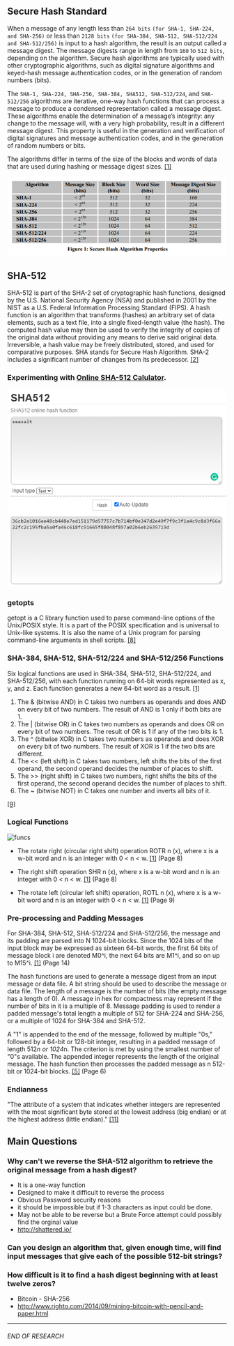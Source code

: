 ## Secure Hash Standard
When a message of any length less than `264 bits` `(for SHA-1, SHA-224, and SHA-256)` or less than `2128 bits` `(for SHA-384, SHA-512, SHA-512/224
and SHA-512/256)` is input to a hash algorithm, the result is an output called a message digest.
The message digests range in length from `160` to `512 bits`, depending on the algorithm. Secure
hash algorithms are typically used with other cryptographic algorithms, such as digital signature
algorithms and keyed-hash message authentication codes, or in the generation of random
numbers (bits).

The `SHA-1, SHA-224, SHA-256, SHA-384, SHA512, SHA-512/224`, and `SHA-512/256` algorithms are iterative, one-way hash
functions that can process a message to produce a condensed representation called a message
digest. These algorithms enable the determination of a message’s integrity: any change to the
message will, with a very high probability, result in a different message digest. This property is
useful in the generation and verification of digital signatures and message authentication codes,
and in the generation of random numbers or bits.

The algorithms differ in terms of the size of the blocks and words of data that are
used during hashing or message digest sizes. [[1]](https://nvlpubs.nist.gov/nistpubs/FIPS/NIST.FIPS.180-4.pdf)

[![SHA Properties](https://github.com/johnshields/SHA512-Calculator/blob/main/workings/images/SHA_properties%20.png?raw=true)](https://nvlpubs.nist.gov/nistpubs/FIPS/NIST.FIPS.180-4.pdf)


## SHA-512
SHA-512 is part of the SHA-2 set of cryptographic hash functions, designed by the U.S. National Security Agency (NSA) and published in 2001 by the NIST as a U.S. Federal Information Processing Standard (FIPS). A hash function is an algorithm that transforms (hashes) an arbitrary set of data elements, such as a text file, into a single fixed-length value (the hash). The computed hash value may then be used to verify the integrity of copies of the original data without providing any means to derive said original data. Irreversible, a hash value may be freely distributed, stored, and used for comparative purposes. SHA stands for Secure Hash Algorithm. SHA-2 includes a significant number of changes from its predecessor. [[2]](https://md5hashing.net/hash/sha512)

### Experimenting with [Online SHA-512 Calulator](https://emn178.github.io/online-tools/sha512.html).
[![Online SHA-512 Calulator](https://github.com/johnshields/SHA512-Calculator/blob/main/workings/images/SHA-512_online.png?raw=true)](https://emn178.github.io/online-tools/sha512.html)

### getopts
getopt is a C library function used to parse command-line options of the Unix/POSIX style. It is a part of the POSIX specification and is universal to Unix-like systems. It is also the name of a Unix program for parsing command-line arguments in shell scripts.
[[8]](https://g.co/kgs/aeVskU)

### SHA-384, SHA-512, SHA-512/224 and SHA-512/256 Functions
Six logical functions are used in SHA-384, SHA-512, SHA-512/224, and SHA-512/256, with each function running on 64-bit words represented as x, y, and z. Each function generates a new 64-bit word as a result. [[1]](https://nvlpubs.nist.gov/nistpubs/FIPS/NIST.FIPS.180-4.pdf)

1. The & (bitwise AND) in C takes two numbers as operands and does AND on every bit of two numbers. The result of AND is 1 only if both bits are 1.
2. The | (bitwise OR) in C takes two numbers as operands and does OR on every bit of two numbers. The result of OR is 1 if any of the two bits is 1.
3. The ^ (bitwise XOR) in C takes two numbers as operands and does XOR on every bit of two numbers. The result of XOR is 1 if the two bits are different.
4. The << (left shift) in C takes two numbers, left shifts the bits of the first operand, the second operand decides the number of places to shift.
5. The >> (right shift) in C takes two numbers, right shifts the bits of the first operand, the second operand decides the number of places to shift.
6. The ~ (bitwise NOT) in C takes one number and inverts all bits of it.

[[9]](https://www.geeksforgeeks.org/bitwise-operators-in-c-cpp/)

### Logical Functions
![funcs](https://user-images.githubusercontent.com/26766163/109554954-d9bea880-7acc-11eb-8464-cd5aea42efd6.png)

* The rotate right (circular right shift) operation ROTR n (x), where x is a w-bit word and n is an integer with 0 < n < w.  [[1]](https://www.nist.gov/publications/secure-hash-standard) (Page 8)


* The right shift operation SHR n (x), where x is a w-bit word and n is an integer with 0 < n < w. [[1]](https://www.nist.gov/publications/secure-hash-standard) (Page 8)

* The rotate left (circular left shift) operation, ROTL n (x), where x is a w-bit word and n is an integer with 0 < n < w.  [[1]](https://www.nist.gov/publications/secure-hash-standard) (Page 9)

### Pre-processing and Padding Messages
For SHA-384, SHA-512, SHA-512/224 and SHA-512/256, the message and its padding are
parsed into N 1024-bit blocks.  Since the 1024 bits of the input block may be
expressed as sixteen 64-bit words, the first 64 bits of message block i are denoted
M0^i, the next 64 bits are M1^i, and so on up to M15^i. [[1]](https://www.nist.gov/publications/secure-hash-standard) (Page 14)

The hash functions are used to generate a message digest from an input message or data file.
A bit string should be used to describe the message or data file.
The length of a message is the number of bits (the empty message has a length of 0).
A message in hex for compactness may represent if the number of bits in it is a multiple of 8.
Message padding is used to render a padded message's total length a multiple of 512 for SHA-224 and SHA-256, or a multiple of 1024 for SHA-384 and SHA-512.

A "1" is appended to the end of the message, followed by multiple "0s," followed by a 64-bit or 128-bit integer, resulting in a padded message of length 512*n or 1024*n.
The criterion is met by using the smallest number of "0"s available. The appended integer represents the length of the original message.
The hash function then processes the padded message as n 512-bit or 1024-bit blocks. [[5]](https://tools.ietf.org/pdf/rfc4634.pdf) (Page 6)

### Endianness
"The attribute of a system that indicates whether integers are represented with the most significant byte stored at the lowest address (big endian) or at the highest address (little endian)." [[11]](https://developer.ibm.com/technologies/systems/articles/au-endianc/)

## Main Questions
### Why can't we reverse the SHA-512 algorithm to retrieve the original message from a hash digest?
* It is a one-way function
* Designed to make it difficult to reverse the process
* Obvious Password security reasons
* it should be impossible but if 1-3 characters as input could be done.
* May not be able to be reverse but a Brute Force attempt could possibly find the orginal value
* http://shattered.io/

### Can you design an algorithm that, given enough time, will find input messages that give each of the possible 512-bit strings?

### How difficult is it to find a hash digest beginning with at least twelve zeros?

* Bitcoin - SHA-256
* http://www.righto.com/2014/09/mining-bitcoin-with-pencil-and-paper.html

***
###### END OF RESEARCH
